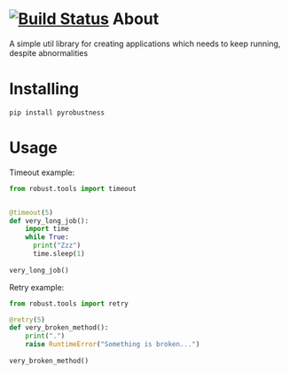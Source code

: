 [![Build Status](https://travis-ci.org/zaibacu/pyRobustness.svg?branch=master)](https://travis-ci.org/zaibacu/pyRobustness)
About
=====
A simple util library for creating applications which needs to keep running, despite abnormalities

Installing
==========
`pip install pyrobustness`

Usage
=====

Timeout example:
```python
from robust.tools import timeout


@timeout(5)
def very_long_job():
    import time
    while True:
      print("Zzz")
      time.sleep(1)
    
very_long_job()
```

Retry example:
```python
from robust.tools import retry

@retry(5)
def very_broken_method():
    print(".")
    raise RuntimeError("Something is broken...")
    
very_broken_method()

```
